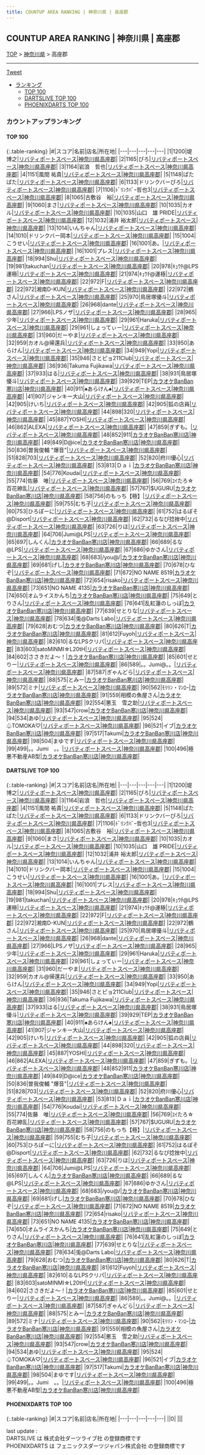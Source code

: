 ```yaml
---
title: COUNTUP AREA RANKING | 神奈川県 | 高座郡
---
```

## COUNTUP AREA RANKING | 神奈川県 | 高座郡

[TOP](/darts/rank/) > [神奈川県](/darts/rank/神奈川県/) > 高座郡

___

<a href="https://twitter.com/share?ref_src=twsrc%5Etfw" data-text="COUNTUP AREA RANKING | 神奈川県高座郡" class="twitter-share-button" data-hashtags="DARTSLIVE,PHOENIXDARTS,darts,ダーツ" data-show-count="false">Tweet</a>

* [ランキング](#カウントアップランキング)
    * [TOP 100](#top-100)
    * [DARTSLIVE TOP 100](#dartslive-top-100)
    * [PHOENIXDARTS TOP 100](#phoenixdarts-top-100)

### カウントアップランキング

#### TOP 100



{:.table-ranking}
|#|スコア|名前|店名|所在地|
|---|---|---|---|---|
|1|1200|<span class="rank-name-dl">堤　博之</span>|<a href="https://search.dartslive.com/jp/shop/e8af759f9744aa2a0d9b047a20a7ba1e">リバティポートスペース</a>|<a href="/darts/rank/神奈川県/高座郡">神奈川県高座郡</a>|
|2|1165|<span class="rank-name-dl">ぴろ</span>|<a href="https://search.dartslive.com/jp/shop/e8af759f9744aa2a0d9b047a20a7ba1e">リバティポートスペース</a>|<a href="/darts/rank/神奈川県/高座郡">神奈川県高座郡</a>|
|3|1164|<span class="rank-name-dl">岩浪　哲也</span>|<a href="https://search.dartslive.com/jp/shop/e8af759f9744aa2a0d9b047a20a7ba1e">リバティポートスペース</a>|<a href="/darts/rank/神奈川県/高座郡">神奈川県高座郡</a>|
|4|1151|<span class="rank-name-dl">風間 祐貴</span>|<a href="https://search.dartslive.com/jp/shop/e8af759f9744aa2a0d9b047a20a7ba1e">リバティポートスペース</a>|<a href="/darts/rank/神奈川県/高座郡">神奈川県高座郡</a>|
|5|1148|<span class="rank-name-dl">ぱたぱた</span>|<a href="https://search.dartslive.com/jp/shop/e8af759f9744aa2a0d9b047a20a7ba1e">リバティポートスペース</a>|<a href="/darts/rank/神奈川県/高座郡">神奈川県高座郡</a>|
|6|1133|<span class="rank-name-dl">ドリンクバーぴろ</span>|<a href="https://search.dartslive.com/jp/shop/e8af759f9744aa2a0d9b047a20a7ba1e">リバティポートスペース</a>|<a href="/darts/rank/神奈川県/高座郡">神奈川県高座郡</a>|
|7|1106|<span class="rank-name-dl">ﾄﾞﾘﾝｸﾊﾞｰ哲也3</span>|<a href="https://search.dartslive.com/jp/shop/e8af759f9744aa2a0d9b047a20a7ba1e">リバティポートスペース</a>|<a href="/darts/rank/神奈川県/高座郡">神奈川県高座郡</a>|
|8|1065|<span class="rank-name-dl">古敷谷　裕</span>|<a href="https://search.dartslive.com/jp/shop/e8af759f9744aa2a0d9b047a20a7ba1e">リバティポートスペース</a>|<a href="/darts/rank/神奈川県/高座郡">神奈川県高座郡</a>|
|9|1060|<span class="rank-name-dl">まさ</span>|<a href="https://search.dartslive.com/jp/shop/e8af759f9744aa2a0d9b047a20a7ba1e">リバティポートスペース</a>|<a href="/darts/rank/神奈川県/高座郡">神奈川県高座郡</a>|
|10|1035|<span class="rank-name-dl">カオル</span>|<a href="https://search.dartslive.com/jp/shop/e8af759f9744aa2a0d9b047a20a7ba1e">リバティポートスペース</a>|<a href="/darts/rank/神奈川県/高座郡">神奈川県高座郡</a>|
|10|1035|<span class="rank-name-dl">山口　雄 PRIDE</span>|<a href="https://search.dartslive.com/jp/shop/e8af759f9744aa2a0d9b047a20a7ba1e">リバティポートスペース</a>|<a href="/darts/rank/神奈川県/高座郡">神奈川県高座郡</a>|
|12|1032|<span class="rank-name-dl">浦井 裕太郎</span>|<a href="https://search.dartslive.com/jp/shop/e8af759f9744aa2a0d9b047a20a7ba1e">リバティポートスペース</a>|<a href="/darts/rank/神奈川県/高座郡">神奈川県高座郡</a>|
|13|1014|<span class="rank-name-dl">いんちゃん</span>|<a href="https://search.dartslive.com/jp/shop/e8af759f9744aa2a0d9b047a20a7ba1e">リバティポートスペース</a>|<a href="/darts/rank/神奈川県/高座郡">神奈川県高座郡</a>|
|14|1010|<span class="rank-name-dl">ドリンクバー岡本</span>|<a href="https://search.dartslive.com/jp/shop/e8af759f9744aa2a0d9b047a20a7ba1e">リバティポートスペース</a>|<a href="/darts/rank/神奈川県/高座郡">神奈川県高座郡</a>|
|15|1004|<span class="rank-name-dl">こうせい</span>|<a href="https://search.dartslive.com/jp/shop/e8af759f9744aa2a0d9b047a20a7ba1e">リバティポートスペース</a>|<a href="/darts/rank/神奈川県/高座郡">神奈川県高座郡</a>|
|16|1001|<span class="rank-name-dl">あ。</span>|<a href="https://search.dartslive.com/jp/shop/e8af759f9744aa2a0d9b047a20a7ba1e">リバティポートスペース</a>|<a href="/darts/rank/神奈川県/高座郡">神奈川県高座郡</a>|
|16|1001|<span class="rank-name-dl">プレス</span>|<a href="https://search.dartslive.com/jp/shop/e8af759f9744aa2a0d9b047a20a7ba1e">リバティポートスペース</a>|<a href="/darts/rank/神奈川県/高座郡">神奈川県高座郡</a>|
|18|994|<span class="rank-name-dl">Shu</span>|<a href="https://search.dartslive.com/jp/shop/e8af759f9744aa2a0d9b047a20a7ba1e">リバティポートスペース</a>|<a href="/darts/rank/神奈川県/高座郡">神奈川県高座郡</a>|
|19|981|<span class="rank-name-dl">takuchan</span>|<a href="https://search.dartslive.com/jp/shop/e8af759f9744aa2a0d9b047a20a7ba1e">リバティポートスペース</a>|<a href="/darts/rank/神奈川県/高座郡">神奈川県高座郡</a>|
|20|978|<span class="rank-name-dl">ｷｭｳﾁ@LPS運極</span>|<a href="https://search.dartslive.com/jp/shop/e8af759f9744aa2a0d9b047a20a7ba1e">リバティポートスペース</a>|<a href="/darts/rank/神奈川県/高座郡">神奈川県高座郡</a>|
|21|974|<span class="rank-name-dl">ｷｭｳﾁ@運極</span>|<a href="https://search.dartslive.com/jp/shop/e8af759f9744aa2a0d9b047a20a7ba1e">リバティポートスペース</a>|<a href="/darts/rank/神奈川県/高座郡">神奈川県高座郡</a>|
|22|972|<span class="rank-name-dl">F</span>|<a href="https://search.dartslive.com/jp/shop/e8af759f9744aa2a0d9b047a20a7ba1e">リバティポートスペース</a>|<a href="/darts/rank/神奈川県/高座郡">神奈川県高座郡</a>|
|22|972|<span class="rank-name-dl">湘南D-KUN</span>|<a href="https://search.dartslive.com/jp/shop/e8af759f9744aa2a0d9b047a20a7ba1e">リバティポートスペース</a>|<a href="/darts/rank/神奈川県/高座郡">神奈川県高座郡</a>|
|22|972|<span class="rank-name-dl">鶴さん</span>|<a href="https://search.dartslive.com/jp/shop/e8af759f9744aa2a0d9b047a20a7ba1e">リバティポートスペース</a>|<a href="/darts/rank/神奈川県/高座郡">神奈川県高座郡</a>|
|25|970|<span class="rank-name-dl">鳥居塚優斗</span>|<a href="https://search.dartslive.com/jp/shop/e8af759f9744aa2a0d9b047a20a7ba1e">リバティポートスペース</a>|<a href="/darts/rank/神奈川県/高座郡">神奈川県高座郡</a>|
|26|968|<span class="rank-name-dl">dante</span>|<a href="https://search.dartslive.com/jp/shop/e8af759f9744aa2a0d9b047a20a7ba1e">リバティポートスペース</a>|<a href="/darts/rank/神奈川県/高座郡">神奈川県高座郡</a>|
|27|966|<span class="rank-name-dl">LPSノザ</span>|<a href="https://search.dartslive.com/jp/shop/e8af759f9744aa2a0d9b047a20a7ba1e">リバティポートスペース</a>|<a href="/darts/rank/神奈川県/高座郡">神奈川県高座郡</a>|
|28|965|<span class="rank-name-dl">少年</span>|<a href="https://search.dartslive.com/jp/shop/e8af759f9744aa2a0d9b047a20a7ba1e">リバティポートスペース</a>|<a href="/darts/rank/神奈川県/高座郡">神奈川県高座郡</a>|
|29|961|<span class="rank-name-dl">Haruka</span>|<a href="https://search.dartslive.com/jp/shop/e8af759f9744aa2a0d9b047a20a7ba1e">リバティポートスペース</a>|<a href="/darts/rank/神奈川県/高座郡">神奈川県高座郡</a>|
|29|961|<span class="rank-name-dl">しょってぃー</span>|<a href="https://search.dartslive.com/jp/shop/e8af759f9744aa2a0d9b047a20a7ba1e">リバティポートスペース</a>|<a href="/darts/rank/神奈川県/高座郡">神奈川県高座郡</a>|
|31|960|<span class="rank-name-dl">だーやま</span>|<a href="https://search.dartslive.com/jp/shop/e8af759f9744aa2a0d9b047a20a7ba1e">リバティポートスペース</a>|<a href="/darts/rank/神奈川県/高座郡">神奈川県高座郡</a>|
|32|959|<span class="rank-name-dl">カオル@帰還兵</span>|<a href="https://search.dartslive.com/jp/shop/e8af759f9744aa2a0d9b047a20a7ba1e">リバティポートスペース</a>|<a href="/darts/rank/神奈川県/高座郡">神奈川県高座郡</a>|
|33|950|<span class="rank-name-dl">あらけん</span>|<a href="https://search.dartslive.com/jp/shop/e8af759f9744aa2a0d9b047a20a7ba1e">リバティポートスペース</a>|<a href="/darts/rank/神奈川県/高座郡">神奈川県高座郡</a>|
|34|949|<span class="rank-name-dl">Yopi</span>|<a href="https://search.dartslive.com/jp/shop/e8af759f9744aa2a0d9b047a20a7ba1e">リバティポートスペース</a>|<a href="/darts/rank/神奈川県/高座郡">神奈川県高座郡</a>|
|35|946|<span class="rank-name-dl">さとピョ211Club</span>|<a href="https://search.dartslive.com/jp/shop/e8af759f9744aa2a0d9b047a20a7ba1e">リバティポートスペース</a>|<a href="/darts/rank/神奈川県/高座郡">神奈川県高座郡</a>|
|36|936|<span class="rank-name-dl">Takuma Fujikawa</span>|<a href="https://search.dartslive.com/jp/shop/e8af759f9744aa2a0d9b047a20a7ba1e">リバティポートスペース</a>|<a href="/darts/rank/神奈川県/高座郡">神奈川県高座郡</a>|
|37|933|<span class="rank-name-dl">はる</span>|<a href="https://search.dartslive.com/jp/shop/e8af759f9744aa2a0d9b047a20a7ba1e">リバティポートスペース</a>|<a href="/darts/rank/神奈川県/高座郡">神奈川県高座郡</a>|
|38|931|<span class="rank-name-dl">鳥居塚 優斗</span>|<a href="https://search.dartslive.com/jp/shop/e8af759f9744aa2a0d9b047a20a7ba1e">リバティポートスペース</a>|<a href="/darts/rank/神奈川県/高座郡">神奈川県高座郡</a>|
|39|929|<span class="rank-name-dl">TEP</span>|<a href="https://search.dartslive.com/jp/shop/a993bd0d35ddeeb50d9b047a20a7ba1e">カラオケBanBan寒川店</a>|<a href="/darts/rank/神奈川県/高座郡">神奈川県高座郡</a>|
|40|911|<span class="rank-name-dl">♠️あらけん♠️</span>|<a href="https://search.dartslive.com/jp/shop/e8af759f9744aa2a0d9b047a20a7ba1e">リバティポートスペース</a>|<a href="/darts/rank/神奈川県/高座郡">神奈川県高座郡</a>|
|41|907|<span class="rank-name-dl">ジャンキー大山</span>|<a href="https://search.dartslive.com/jp/shop/e8af759f9744aa2a0d9b047a20a7ba1e">リバティポートスペース</a>|<a href="/darts/rank/神奈川県/高座郡">神奈川県高座郡</a>|
|42|905|<span class="rank-name-dl">けいち</span>|<a href="https://search.dartslive.com/jp/shop/e8af759f9744aa2a0d9b047a20a7ba1e">リバティポートスペース</a>|<a href="/darts/rank/神奈川県/高座郡">神奈川県高座郡</a>|
|42|905|<span class="rank-name-dl">狐の店員</span>|<a href="https://search.dartslive.com/jp/shop/e8af759f9744aa2a0d9b047a20a7ba1e">リバティポートスペース</a>|<a href="/darts/rank/神奈川県/高座郡">神奈川県高座郡</a>|
|44|898|<span class="rank-name-dl">320</span>|<a href="https://search.dartslive.com/jp/shop/e8af759f9744aa2a0d9b047a20a7ba1e">リバティポートスペース</a>|<a href="/darts/rank/神奈川県/高座郡">神奈川県高座郡</a>|
|45|887|<span class="rank-name-dl">YOSHI</span>|<a href="https://search.dartslive.com/jp/shop/e8af759f9744aa2a0d9b047a20a7ba1e">リバティポートスペース</a>|<a href="/darts/rank/神奈川県/高座郡">神奈川県高座郡</a>|
|46|862|<span class="rank-name-dl">ALEXA</span>|<a href="https://search.dartslive.com/jp/shop/e8af759f9744aa2a0d9b047a20a7ba1e">リバティポートスペース</a>|<a href="/darts/rank/神奈川県/高座郡">神奈川県高座郡</a>|
|47|859|<span class="rank-name-dl">ぎずも。</span>|<a href="https://search.dartslive.com/jp/shop/e8af759f9744aa2a0d9b047a20a7ba1e">リバティポートスペース</a>|<a href="/darts/rank/神奈川県/高座郡">神奈川県高座郡</a>|
|48|852|<span class="rank-name-dl">911</span>|<a href="https://search.dartslive.com/jp/shop/a993bd0d35ddeeb50d9b047a20a7ba1e">カラオケBanBan寒川店</a>|<a href="/darts/rank/神奈川県/高座郡">神奈川県高座郡</a>|
|49|849|<span class="rank-name-dl">D@ice</span>|<a href="https://search.dartslive.com/jp/shop/a993bd0d35ddeeb50d9b047a20a7ba1e">カラオケBanBan寒川店</a>|<a href="/darts/rank/神奈川県/高座郡">神奈川県高座郡</a>|
|50|836|<span class="rank-name-dl">曽我俊輔 &quot;爆音&quot;</span>|<a href="https://search.dartslive.com/jp/shop/e8af759f9744aa2a0d9b047a20a7ba1e">リバティポートスペース</a>|<a href="/darts/rank/神奈川県/高座郡">神奈川県高座郡</a>|
|51|828|<span class="rank-name-dl">703</span>|<a href="https://search.dartslive.com/jp/shop/e8af759f9744aa2a0d9b047a20a7ba1e">リバティポートスペース</a>|<a href="/darts/rank/神奈川県/高座郡">神奈川県高座郡</a>|
|52|820|<span class="rank-name-dl">府川優心</span>|<a href="https://search.dartslive.com/jp/shop/e8af759f9744aa2a0d9b047a20a7ba1e">リバティポートスペース</a>|<a href="/darts/rank/神奈川県/高座郡">神奈川県高座郡</a>|
|53|813|<span class="rank-name-dl">Ｄａｉ</span>|<a href="https://search.dartslive.com/jp/shop/a993bd0d35ddeeb50d9b047a20a7ba1e">カラオケBanBan寒川店</a>|<a href="/darts/rank/神奈川県/高座郡">神奈川県高座郡</a>|
|54|776|<span class="rank-name-dl">Koudai</span>|<a href="https://search.dartslive.com/jp/shop/e8af759f9744aa2a0d9b047a20a7ba1e">リバティポートスペース</a>|<a href="/darts/rank/神奈川県/高座郡">神奈川県高座郡</a>|
|55|774|<span class="rank-name-dl">佐藤　唯</span>|<a href="https://search.dartslive.com/jp/shop/e8af759f9744aa2a0d9b047a20a7ba1e">リバティポートスペース</a>|<a href="/darts/rank/神奈川県/高座郡">神奈川県高座郡</a>|
|56|769|<span class="rank-name-dl">ﾕｲたろ☆百花繚乱</span>|<a href="https://search.dartslive.com/jp/shop/e8af759f9744aa2a0d9b047a20a7ba1e">リバティポートスペース</a>|<a href="/darts/rank/神奈川県/高座郡">神奈川県高座郡</a>|
|57|767|<span class="rank-name-dl">$UGUЯU</span>|<a href="https://search.dartslive.com/jp/shop/a993bd0d35ddeeb50d9b047a20a7ba1e">カラオケBanBan寒川店</a>|<a href="/darts/rank/神奈川県/高座郡">神奈川県高座郡</a>|
|58|756|<span class="rank-name-dl">のもっち【極】</span>|<a href="https://search.dartslive.com/jp/shop/e8af759f9744aa2a0d9b047a20a7ba1e">リバティポートスペース</a>|<a href="/darts/rank/神奈川県/高座郡">神奈川県高座郡</a>|
|59|755|<span class="rank-name-dl">むち子</span>|<a href="https://search.dartslive.com/jp/shop/e8af759f9744aa2a0d9b047a20a7ba1e">リバティポートスペース</a>|<a href="/darts/rank/神奈川県/高座郡">神奈川県高座郡</a>|
|60|753|<span class="rank-name-dl">ひろぽーに</span>|<a href="https://search.dartslive.com/jp/shop/e8af759f9744aa2a0d9b047a20a7ba1e">リバティポートスペース</a>|<a href="/darts/rank/神奈川県/高座郡">神奈川県高座郡</a>|
|61|752|<span class="rank-name-dl">はるぽそ@Disport</span>|<a href="https://search.dartslive.com/jp/shop/e8af759f9744aa2a0d9b047a20a7ba1e">リバティポートスペース</a>|<a href="/darts/rank/神奈川県/高座郡">神奈川県高座郡</a>|
|62|732|<span class="rank-name-dl">るなぴ捻挫中</span>|<a href="https://search.dartslive.com/jp/shop/e8af759f9744aa2a0d9b047a20a7ba1e">リバティポートスペース</a>|<a href="/darts/rank/神奈川県/高座郡">神奈川県高座郡</a>|
|63|726|<span class="rank-name-dl">りほ</span>|<a href="https://search.dartslive.com/jp/shop/e8af759f9744aa2a0d9b047a20a7ba1e">リバティポートスペース</a>|<a href="/darts/rank/神奈川県/高座郡">神奈川県高座郡</a>|
|64|706|<span class="rank-name-dl">Jumi@LPS</span>|<a href="https://search.dartslive.com/jp/shop/e8af759f9744aa2a0d9b047a20a7ba1e">リバティポートスペース</a>|<a href="/darts/rank/神奈川県/高座郡">神奈川県高座郡</a>|
|65|697|<span class="rank-name-dl">しんくん</span>|<a href="https://search.dartslive.com/jp/shop/a993bd0d35ddeeb50d9b047a20a7ba1e">カラオケBanBan寒川店</a>|<a href="/darts/rank/神奈川県/高座郡">神奈川県高座郡</a>|
|66|689|<span class="rank-name-dl">るな@LPS</span>|<a href="https://search.dartslive.com/jp/shop/e8af759f9744aa2a0d9b047a20a7ba1e">リバティポートスペース</a>|<a href="/darts/rank/神奈川県/高座郡">神奈川県高座郡</a>|
|67|686|<span class="rank-name-dl">ゆかさん</span>|<a href="https://search.dartslive.com/jp/shop/e8af759f9744aa2a0d9b047a20a7ba1e">リバティポートスペース</a>|<a href="/darts/rank/神奈川県/高座郡">神奈川県高座郡</a>|
|68|683|<span class="rank-name-dl">/you@/</span>|<a href="https://search.dartslive.com/jp/shop/a993bd0d35ddeeb50d9b047a20a7ba1e">カラオケBanBan寒川店</a>|<a href="/darts/rank/神奈川県/高座郡">神奈川県高座郡</a>|
|69|681|<span class="rank-name-dl">げし</span>|<a href="https://search.dartslive.com/jp/shop/a993bd0d35ddeeb50d9b047a20a7ba1e">カラオケBanBan寒川店</a>|<a href="/darts/rank/神奈川県/高座郡">神奈川県高座郡</a>|
|70|678|<span class="rank-name-dl">ひなぞ</span>|<a href="https://search.dartslive.com/jp/shop/e8af759f9744aa2a0d9b047a20a7ba1e">リバティポートスペース</a>|<a href="/darts/rank/神奈川県/高座郡">神奈川県高座郡</a>|
|71|672|<span class="rank-name-dl">NO NAME 8519</span>|<a href="https://search.dartslive.com/jp/shop/a993bd0d35ddeeb50d9b047a20a7ba1e">カラオケBanBan寒川店</a>|<a href="/darts/rank/神奈川県/高座郡">神奈川県高座郡</a>|
|72|654|<span class="rank-name-dl">risako</span>|<a href="https://search.dartslive.com/jp/shop/e8af759f9744aa2a0d9b047a20a7ba1e">リバティポートスペース</a>|<a href="/darts/rank/神奈川県/高座郡">神奈川県高座郡</a>|
|73|651|<span class="rank-name-dl">NO NAME 4135</span>|<a href="https://search.dartslive.com/jp/shop/a993bd0d35ddeeb50d9b047a20a7ba1e">カラオケBanBan寒川店</a>|<a href="/darts/rank/神奈川県/高座郡">神奈川県高座郡</a>|
|74|650|<span class="rank-name-dl">オムライスかんち</span>|<a href="https://search.dartslive.com/jp/shop/a993bd0d35ddeeb50d9b047a20a7ba1e">カラオケBanBan寒川店</a>|<a href="/darts/rank/神奈川県/高座郡">神奈川県高座郡</a>|
|75|649|<span class="rank-name-dl">とりさん</span>|<a href="https://search.dartslive.com/jp/shop/e8af759f9744aa2a0d9b047a20a7ba1e">リバティポートスペース</a>|<a href="/darts/rank/神奈川県/高座郡">神奈川県高座郡</a>|
|76|641|<span class="rank-name-dl">乱紅蓮のしっぽ</span>|<a href="https://search.dartslive.com/jp/shop/a993bd0d35ddeeb50d9b047a20a7ba1e">カラオケBanBan寒川店</a>|<a href="/darts/rank/神奈川県/高座郡">神奈川県高座郡</a>|
|77|639|<span class="rank-name-dl">せとりな</span>|<a href="https://search.dartslive.com/jp/shop/e8af759f9744aa2a0d9b047a20a7ba1e">リバティポートスペース</a>|<a href="/darts/rank/神奈川県/高座郡">神奈川県高座郡</a>|
|78|634|<span class="rank-name-dl">兎@Darts Labo</span>|<a href="https://search.dartslive.com/jp/shop/e8af759f9744aa2a0d9b047a20a7ba1e">リバティポートスペース</a>|<a href="/darts/rank/神奈川県/高座郡">神奈川県高座郡</a>|
|79|628|<span class="rank-name-dl">おむつ</span>|<a href="https://search.dartslive.com/jp/shop/a993bd0d35ddeeb50d9b047a20a7ba1e">カラオケBanBan寒川店</a>|<a href="/darts/rank/神奈川県/高座郡">神奈川県高座郡</a>|
|80|626|<span class="rank-name-dl">T</span>|<a href="https://search.dartslive.com/jp/shop/a993bd0d35ddeeb50d9b047a20a7ba1e">カラオケBanBan寒川店</a>|<a href="/darts/rank/神奈川県/高座郡">神奈川県高座郡</a>|
|81|612|<span class="rank-name-dl">Fuyoh</span>|<a href="https://search.dartslive.com/jp/shop/e8af759f9744aa2a0d9b047a20a7ba1e">リバティポートスペース</a>|<a href="/darts/rank/神奈川県/高座郡">神奈川県高座郡</a>|
|82|610|<span class="rank-name-dl">るなLPSクリパ</span>|<a href="https://search.dartslive.com/jp/shop/e8af759f9744aa2a0d9b047a20a7ba1e">リバティポートスペース</a>|<a href="/darts/rank/神奈川県/高座郡">神奈川県高座郡</a>|
|83|603|<span class="rank-name-dl">satoMINMI☆L20tH</span>|<a href="https://search.dartslive.com/jp/shop/e8af759f9744aa2a0d9b047a20a7ba1e">リバティポートスペース</a>|<a href="/darts/rank/神奈川県/高座郡">神奈川県高座郡</a>|
|84|602|<span class="rank-name-dl">ささきだよ～！</span>|<a href="https://search.dartslive.com/jp/shop/a993bd0d35ddeeb50d9b047a20a7ba1e">カラオケBanBan寒川店</a>|<a href="/darts/rank/神奈川県/高座郡">神奈川県高座郡</a>|
|85|601|<span class="rank-name-dl">せとりー</span>|<a href="https://search.dartslive.com/jp/shop/e8af759f9744aa2a0d9b047a20a7ba1e">リバティポートスペース</a>|<a href="/darts/rank/神奈川県/高座郡">神奈川県高座郡</a>|
|86|589|<span class="rank-name-dl">。。Jumi@。。</span>|<a href="https://search.dartslive.com/jp/shop/e8af759f9744aa2a0d9b047a20a7ba1e">リバティポートスペース</a>|<a href="/darts/rank/神奈川県/高座郡">神奈川県高座郡</a>|
|87|587|<span class="rank-name-dl">ぎゃんどら</span>|<a href="https://search.dartslive.com/jp/shop/e8af759f9744aa2a0d9b047a20a7ba1e">リバティポートスペース</a>|<a href="/darts/rank/神奈川県/高座郡">神奈川県高座郡</a>|
|88|575|<span class="rank-name-dl">とみー</span>|<a href="https://search.dartslive.com/jp/shop/a993bd0d35ddeeb50d9b047a20a7ba1e">カラオケBanBan寒川店</a>|<a href="/darts/rank/神奈川県/高座郡">神奈川県高座郡</a>|
|89|572|<span class="rank-name-dl">ミナ</span>|<a href="https://search.dartslive.com/jp/shop/e8af759f9744aa2a0d9b047a20a7ba1e">リバティポートスペース</a>|<a href="/darts/rank/神奈川県/高座郡">神奈川県高座郡</a>|
|90|562|<span class="rank-name-dl">ﾓﾘﾘﾝ・ﾏﾝﾛｰ</span>|<a href="https://search.dartslive.com/jp/shop/a993bd0d35ddeeb50d9b047a20a7ba1e">カラオケBanBan寒川店</a>|<a href="/darts/rank/神奈川県/高座郡">神奈川県高座郡</a>|
|91|559|<span class="rank-name-dl">相模の魚屋さん</span>|<a href="https://search.dartslive.com/jp/shop/a993bd0d35ddeeb50d9b047a20a7ba1e">カラオケBanBan寒川店</a>|<a href="/darts/rank/神奈川県/高座郡">神奈川県高座郡</a>|
|92|554|<span class="rank-name-dl">悪玉　雪之助</span>|<a href="https://search.dartslive.com/jp/shop/e8af759f9744aa2a0d9b047a20a7ba1e">リバティポートスペース</a>|<a href="/darts/rank/神奈川県/高座郡">神奈川県高座郡</a>|
|93|547|<span class="rank-name-dl">crow</span>|<a href="https://search.dartslive.com/jp/shop/a993bd0d35ddeeb50d9b047a20a7ba1e">カラオケBanBan寒川店</a>|<a href="/darts/rank/神奈川県/高座郡">神奈川県高座郡</a>|
|94|534|<span class="rank-name-dl">あゆ</span>|<a href="https://search.dartslive.com/jp/shop/e8af759f9744aa2a0d9b047a20a7ba1e">リバティポートスペース</a>|<a href="/darts/rank/神奈川県/高座郡">神奈川県高座郡</a>|
|95|524|<span class="rank-name-dl">♧TOMOKA♡</span>|<a href="https://search.dartslive.com/jp/shop/e8af759f9744aa2a0d9b047a20a7ba1e">リバティポートスペース</a>|<a href="/darts/rank/神奈川県/高座郡">神奈川県高座郡</a>|
|96|521|<span class="rank-name-dl">イブ</span>|<a href="https://search.dartslive.com/jp/shop/a993bd0d35ddeeb50d9b047a20a7ba1e">カラオケBanBan寒川店</a>|<a href="/darts/rank/神奈川県/高座郡">神奈川県高座郡</a>|
|97|517|<span class="rank-name-dl">Takumi</span>|<a href="https://search.dartslive.com/jp/shop/a993bd0d35ddeeb50d9b047a20a7ba1e">カラオケBanBan寒川店</a>|<a href="/darts/rank/神奈川県/高座郡">神奈川県高座郡</a>|
|98|504|<span class="rank-name-dl">まゆです</span>|<a href="https://search.dartslive.com/jp/shop/e8af759f9744aa2a0d9b047a20a7ba1e">リバティポートスペース</a>|<a href="/darts/rank/神奈川県/高座郡">神奈川県高座郡</a>|
|99|499|<span class="rank-name-dl">。。Jumi　。。</span>|<a href="https://search.dartslive.com/jp/shop/e8af759f9744aa2a0d9b047a20a7ba1e">リバティポートスペース</a>|<a href="/darts/rank/神奈川県/高座郡">神奈川県高座郡</a>|
|100|496|<span class="rank-name-dl">極悪不動産AB型</span>|<a href="https://search.dartslive.com/jp/shop/a993bd0d35ddeeb50d9b047a20a7ba1e">カラオケBanBan寒川店</a>|<a href="/darts/rank/神奈川県/高座郡">神奈川県高座郡</a>|


#### DARTSLIVE TOP 100



{:.table-ranking}
|#|スコア|名前|店名|所在地|
|---|---|---|---|---|
|1|1200|<span class="rank-name-dl">堤　博之</span>|<a href="https://search.dartslive.com/jp/shop/e8af759f9744aa2a0d9b047a20a7ba1e">リバティポートスペース</a>|<a href="/darts/rank/神奈川県/高座郡">神奈川県高座郡</a>|
|2|1165|<span class="rank-name-dl">ぴろ</span>|<a href="https://search.dartslive.com/jp/shop/e8af759f9744aa2a0d9b047a20a7ba1e">リバティポートスペース</a>|<a href="/darts/rank/神奈川県/高座郡">神奈川県高座郡</a>|
|3|1164|<span class="rank-name-dl">岩浪　哲也</span>|<a href="https://search.dartslive.com/jp/shop/e8af759f9744aa2a0d9b047a20a7ba1e">リバティポートスペース</a>|<a href="/darts/rank/神奈川県/高座郡">神奈川県高座郡</a>|
|4|1151|<span class="rank-name-dl">風間 祐貴</span>|<a href="https://search.dartslive.com/jp/shop/e8af759f9744aa2a0d9b047a20a7ba1e">リバティポートスペース</a>|<a href="/darts/rank/神奈川県/高座郡">神奈川県高座郡</a>|
|5|1148|<span class="rank-name-dl">ぱたぱた</span>|<a href="https://search.dartslive.com/jp/shop/e8af759f9744aa2a0d9b047a20a7ba1e">リバティポートスペース</a>|<a href="/darts/rank/神奈川県/高座郡">神奈川県高座郡</a>|
|6|1133|<span class="rank-name-dl">ドリンクバーぴろ</span>|<a href="https://search.dartslive.com/jp/shop/e8af759f9744aa2a0d9b047a20a7ba1e">リバティポートスペース</a>|<a href="/darts/rank/神奈川県/高座郡">神奈川県高座郡</a>|
|7|1106|<span class="rank-name-dl">ﾄﾞﾘﾝｸﾊﾞｰ哲也3</span>|<a href="https://search.dartslive.com/jp/shop/e8af759f9744aa2a0d9b047a20a7ba1e">リバティポートスペース</a>|<a href="/darts/rank/神奈川県/高座郡">神奈川県高座郡</a>|
|8|1065|<span class="rank-name-dl">古敷谷　裕</span>|<a href="https://search.dartslive.com/jp/shop/e8af759f9744aa2a0d9b047a20a7ba1e">リバティポートスペース</a>|<a href="/darts/rank/神奈川県/高座郡">神奈川県高座郡</a>|
|9|1060|<span class="rank-name-dl">まさ</span>|<a href="https://search.dartslive.com/jp/shop/e8af759f9744aa2a0d9b047a20a7ba1e">リバティポートスペース</a>|<a href="/darts/rank/神奈川県/高座郡">神奈川県高座郡</a>|
|10|1035|<span class="rank-name-dl">カオル</span>|<a href="https://search.dartslive.com/jp/shop/e8af759f9744aa2a0d9b047a20a7ba1e">リバティポートスペース</a>|<a href="/darts/rank/神奈川県/高座郡">神奈川県高座郡</a>|
|10|1035|<span class="rank-name-dl">山口　雄 PRIDE</span>|<a href="https://search.dartslive.com/jp/shop/e8af759f9744aa2a0d9b047a20a7ba1e">リバティポートスペース</a>|<a href="/darts/rank/神奈川県/高座郡">神奈川県高座郡</a>|
|12|1032|<span class="rank-name-dl">浦井 裕太郎</span>|<a href="https://search.dartslive.com/jp/shop/e8af759f9744aa2a0d9b047a20a7ba1e">リバティポートスペース</a>|<a href="/darts/rank/神奈川県/高座郡">神奈川県高座郡</a>|
|13|1014|<span class="rank-name-dl">いんちゃん</span>|<a href="https://search.dartslive.com/jp/shop/e8af759f9744aa2a0d9b047a20a7ba1e">リバティポートスペース</a>|<a href="/darts/rank/神奈川県/高座郡">神奈川県高座郡</a>|
|14|1010|<span class="rank-name-dl">ドリンクバー岡本</span>|<a href="https://search.dartslive.com/jp/shop/e8af759f9744aa2a0d9b047a20a7ba1e">リバティポートスペース</a>|<a href="/darts/rank/神奈川県/高座郡">神奈川県高座郡</a>|
|15|1004|<span class="rank-name-dl">こうせい</span>|<a href="https://search.dartslive.com/jp/shop/e8af759f9744aa2a0d9b047a20a7ba1e">リバティポートスペース</a>|<a href="/darts/rank/神奈川県/高座郡">神奈川県高座郡</a>|
|16|1001|<span class="rank-name-dl">あ。</span>|<a href="https://search.dartslive.com/jp/shop/e8af759f9744aa2a0d9b047a20a7ba1e">リバティポートスペース</a>|<a href="/darts/rank/神奈川県/高座郡">神奈川県高座郡</a>|
|16|1001|<span class="rank-name-dl">プレス</span>|<a href="https://search.dartslive.com/jp/shop/e8af759f9744aa2a0d9b047a20a7ba1e">リバティポートスペース</a>|<a href="/darts/rank/神奈川県/高座郡">神奈川県高座郡</a>|
|18|994|<span class="rank-name-dl">Shu</span>|<a href="https://search.dartslive.com/jp/shop/e8af759f9744aa2a0d9b047a20a7ba1e">リバティポートスペース</a>|<a href="/darts/rank/神奈川県/高座郡">神奈川県高座郡</a>|
|19|981|<span class="rank-name-dl">takuchan</span>|<a href="https://search.dartslive.com/jp/shop/e8af759f9744aa2a0d9b047a20a7ba1e">リバティポートスペース</a>|<a href="/darts/rank/神奈川県/高座郡">神奈川県高座郡</a>|
|20|978|<span class="rank-name-dl">ｷｭｳﾁ@LPS運極</span>|<a href="https://search.dartslive.com/jp/shop/e8af759f9744aa2a0d9b047a20a7ba1e">リバティポートスペース</a>|<a href="/darts/rank/神奈川県/高座郡">神奈川県高座郡</a>|
|21|974|<span class="rank-name-dl">ｷｭｳﾁ@運極</span>|<a href="https://search.dartslive.com/jp/shop/e8af759f9744aa2a0d9b047a20a7ba1e">リバティポートスペース</a>|<a href="/darts/rank/神奈川県/高座郡">神奈川県高座郡</a>|
|22|972|<span class="rank-name-dl">F</span>|<a href="https://search.dartslive.com/jp/shop/e8af759f9744aa2a0d9b047a20a7ba1e">リバティポートスペース</a>|<a href="/darts/rank/神奈川県/高座郡">神奈川県高座郡</a>|
|22|972|<span class="rank-name-dl">湘南D-KUN</span>|<a href="https://search.dartslive.com/jp/shop/e8af759f9744aa2a0d9b047a20a7ba1e">リバティポートスペース</a>|<a href="/darts/rank/神奈川県/高座郡">神奈川県高座郡</a>|
|22|972|<span class="rank-name-dl">鶴さん</span>|<a href="https://search.dartslive.com/jp/shop/e8af759f9744aa2a0d9b047a20a7ba1e">リバティポートスペース</a>|<a href="/darts/rank/神奈川県/高座郡">神奈川県高座郡</a>|
|25|970|<span class="rank-name-dl">鳥居塚優斗</span>|<a href="https://search.dartslive.com/jp/shop/e8af759f9744aa2a0d9b047a20a7ba1e">リバティポートスペース</a>|<a href="/darts/rank/神奈川県/高座郡">神奈川県高座郡</a>|
|26|968|<span class="rank-name-dl">dante</span>|<a href="https://search.dartslive.com/jp/shop/e8af759f9744aa2a0d9b047a20a7ba1e">リバティポートスペース</a>|<a href="/darts/rank/神奈川県/高座郡">神奈川県高座郡</a>|
|27|966|<span class="rank-name-dl">LPSノザ</span>|<a href="https://search.dartslive.com/jp/shop/e8af759f9744aa2a0d9b047a20a7ba1e">リバティポートスペース</a>|<a href="/darts/rank/神奈川県/高座郡">神奈川県高座郡</a>|
|28|965|<span class="rank-name-dl">少年</span>|<a href="https://search.dartslive.com/jp/shop/e8af759f9744aa2a0d9b047a20a7ba1e">リバティポートスペース</a>|<a href="/darts/rank/神奈川県/高座郡">神奈川県高座郡</a>|
|29|961|<span class="rank-name-dl">Haruka</span>|<a href="https://search.dartslive.com/jp/shop/e8af759f9744aa2a0d9b047a20a7ba1e">リバティポートスペース</a>|<a href="/darts/rank/神奈川県/高座郡">神奈川県高座郡</a>|
|29|961|<span class="rank-name-dl">しょってぃー</span>|<a href="https://search.dartslive.com/jp/shop/e8af759f9744aa2a0d9b047a20a7ba1e">リバティポートスペース</a>|<a href="/darts/rank/神奈川県/高座郡">神奈川県高座郡</a>|
|31|960|<span class="rank-name-dl">だーやま</span>|<a href="https://search.dartslive.com/jp/shop/e8af759f9744aa2a0d9b047a20a7ba1e">リバティポートスペース</a>|<a href="/darts/rank/神奈川県/高座郡">神奈川県高座郡</a>|
|32|959|<span class="rank-name-dl">カオル@帰還兵</span>|<a href="https://search.dartslive.com/jp/shop/e8af759f9744aa2a0d9b047a20a7ba1e">リバティポートスペース</a>|<a href="/darts/rank/神奈川県/高座郡">神奈川県高座郡</a>|
|33|950|<span class="rank-name-dl">あらけん</span>|<a href="https://search.dartslive.com/jp/shop/e8af759f9744aa2a0d9b047a20a7ba1e">リバティポートスペース</a>|<a href="/darts/rank/神奈川県/高座郡">神奈川県高座郡</a>|
|34|949|<span class="rank-name-dl">Yopi</span>|<a href="https://search.dartslive.com/jp/shop/e8af759f9744aa2a0d9b047a20a7ba1e">リバティポートスペース</a>|<a href="/darts/rank/神奈川県/高座郡">神奈川県高座郡</a>|
|35|946|<span class="rank-name-dl">さとピョ211Club</span>|<a href="https://search.dartslive.com/jp/shop/e8af759f9744aa2a0d9b047a20a7ba1e">リバティポートスペース</a>|<a href="/darts/rank/神奈川県/高座郡">神奈川県高座郡</a>|
|36|936|<span class="rank-name-dl">Takuma Fujikawa</span>|<a href="https://search.dartslive.com/jp/shop/e8af759f9744aa2a0d9b047a20a7ba1e">リバティポートスペース</a>|<a href="/darts/rank/神奈川県/高座郡">神奈川県高座郡</a>|
|37|933|<span class="rank-name-dl">はる</span>|<a href="https://search.dartslive.com/jp/shop/e8af759f9744aa2a0d9b047a20a7ba1e">リバティポートスペース</a>|<a href="/darts/rank/神奈川県/高座郡">神奈川県高座郡</a>|
|38|931|<span class="rank-name-dl">鳥居塚 優斗</span>|<a href="https://search.dartslive.com/jp/shop/e8af759f9744aa2a0d9b047a20a7ba1e">リバティポートスペース</a>|<a href="/darts/rank/神奈川県/高座郡">神奈川県高座郡</a>|
|39|929|<span class="rank-name-dl">TEP</span>|<a href="https://search.dartslive.com/jp/shop/a993bd0d35ddeeb50d9b047a20a7ba1e">カラオケBanBan寒川店</a>|<a href="/darts/rank/神奈川県/高座郡">神奈川県高座郡</a>|
|40|911|<span class="rank-name-dl">♠️あらけん♠️</span>|<a href="https://search.dartslive.com/jp/shop/e8af759f9744aa2a0d9b047a20a7ba1e">リバティポートスペース</a>|<a href="/darts/rank/神奈川県/高座郡">神奈川県高座郡</a>|
|41|907|<span class="rank-name-dl">ジャンキー大山</span>|<a href="https://search.dartslive.com/jp/shop/e8af759f9744aa2a0d9b047a20a7ba1e">リバティポートスペース</a>|<a href="/darts/rank/神奈川県/高座郡">神奈川県高座郡</a>|
|42|905|<span class="rank-name-dl">けいち</span>|<a href="https://search.dartslive.com/jp/shop/e8af759f9744aa2a0d9b047a20a7ba1e">リバティポートスペース</a>|<a href="/darts/rank/神奈川県/高座郡">神奈川県高座郡</a>|
|42|905|<span class="rank-name-dl">狐の店員</span>|<a href="https://search.dartslive.com/jp/shop/e8af759f9744aa2a0d9b047a20a7ba1e">リバティポートスペース</a>|<a href="/darts/rank/神奈川県/高座郡">神奈川県高座郡</a>|
|44|898|<span class="rank-name-dl">320</span>|<a href="https://search.dartslive.com/jp/shop/e8af759f9744aa2a0d9b047a20a7ba1e">リバティポートスペース</a>|<a href="/darts/rank/神奈川県/高座郡">神奈川県高座郡</a>|
|45|887|<span class="rank-name-dl">YOSHI</span>|<a href="https://search.dartslive.com/jp/shop/e8af759f9744aa2a0d9b047a20a7ba1e">リバティポートスペース</a>|<a href="/darts/rank/神奈川県/高座郡">神奈川県高座郡</a>|
|46|862|<span class="rank-name-dl">ALEXA</span>|<a href="https://search.dartslive.com/jp/shop/e8af759f9744aa2a0d9b047a20a7ba1e">リバティポートスペース</a>|<a href="/darts/rank/神奈川県/高座郡">神奈川県高座郡</a>|
|47|859|<span class="rank-name-dl">ぎずも。</span>|<a href="https://search.dartslive.com/jp/shop/e8af759f9744aa2a0d9b047a20a7ba1e">リバティポートスペース</a>|<a href="/darts/rank/神奈川県/高座郡">神奈川県高座郡</a>|
|48|852|<span class="rank-name-dl">911</span>|<a href="https://search.dartslive.com/jp/shop/a993bd0d35ddeeb50d9b047a20a7ba1e">カラオケBanBan寒川店</a>|<a href="/darts/rank/神奈川県/高座郡">神奈川県高座郡</a>|
|49|849|<span class="rank-name-dl">D@ice</span>|<a href="https://search.dartslive.com/jp/shop/a993bd0d35ddeeb50d9b047a20a7ba1e">カラオケBanBan寒川店</a>|<a href="/darts/rank/神奈川県/高座郡">神奈川県高座郡</a>|
|50|836|<span class="rank-name-dl">曽我俊輔 &quot;爆音&quot;</span>|<a href="https://search.dartslive.com/jp/shop/e8af759f9744aa2a0d9b047a20a7ba1e">リバティポートスペース</a>|<a href="/darts/rank/神奈川県/高座郡">神奈川県高座郡</a>|
|51|828|<span class="rank-name-dl">703</span>|<a href="https://search.dartslive.com/jp/shop/e8af759f9744aa2a0d9b047a20a7ba1e">リバティポートスペース</a>|<a href="/darts/rank/神奈川県/高座郡">神奈川県高座郡</a>|
|52|820|<span class="rank-name-dl">府川優心</span>|<a href="https://search.dartslive.com/jp/shop/e8af759f9744aa2a0d9b047a20a7ba1e">リバティポートスペース</a>|<a href="/darts/rank/神奈川県/高座郡">神奈川県高座郡</a>|
|53|813|<span class="rank-name-dl">Ｄａｉ</span>|<a href="https://search.dartslive.com/jp/shop/a993bd0d35ddeeb50d9b047a20a7ba1e">カラオケBanBan寒川店</a>|<a href="/darts/rank/神奈川県/高座郡">神奈川県高座郡</a>|
|54|776|<span class="rank-name-dl">Koudai</span>|<a href="https://search.dartslive.com/jp/shop/e8af759f9744aa2a0d9b047a20a7ba1e">リバティポートスペース</a>|<a href="/darts/rank/神奈川県/高座郡">神奈川県高座郡</a>|
|55|774|<span class="rank-name-dl">佐藤　唯</span>|<a href="https://search.dartslive.com/jp/shop/e8af759f9744aa2a0d9b047a20a7ba1e">リバティポートスペース</a>|<a href="/darts/rank/神奈川県/高座郡">神奈川県高座郡</a>|
|56|769|<span class="rank-name-dl">ﾕｲたろ☆百花繚乱</span>|<a href="https://search.dartslive.com/jp/shop/e8af759f9744aa2a0d9b047a20a7ba1e">リバティポートスペース</a>|<a href="/darts/rank/神奈川県/高座郡">神奈川県高座郡</a>|
|57|767|<span class="rank-name-dl">$UGUЯU</span>|<a href="https://search.dartslive.com/jp/shop/a993bd0d35ddeeb50d9b047a20a7ba1e">カラオケBanBan寒川店</a>|<a href="/darts/rank/神奈川県/高座郡">神奈川県高座郡</a>|
|58|756|<span class="rank-name-dl">のもっち【極】</span>|<a href="https://search.dartslive.com/jp/shop/e8af759f9744aa2a0d9b047a20a7ba1e">リバティポートスペース</a>|<a href="/darts/rank/神奈川県/高座郡">神奈川県高座郡</a>|
|59|755|<span class="rank-name-dl">むち子</span>|<a href="https://search.dartslive.com/jp/shop/e8af759f9744aa2a0d9b047a20a7ba1e">リバティポートスペース</a>|<a href="/darts/rank/神奈川県/高座郡">神奈川県高座郡</a>|
|60|753|<span class="rank-name-dl">ひろぽーに</span>|<a href="https://search.dartslive.com/jp/shop/e8af759f9744aa2a0d9b047a20a7ba1e">リバティポートスペース</a>|<a href="/darts/rank/神奈川県/高座郡">神奈川県高座郡</a>|
|61|752|<span class="rank-name-dl">はるぽそ@Disport</span>|<a href="https://search.dartslive.com/jp/shop/e8af759f9744aa2a0d9b047a20a7ba1e">リバティポートスペース</a>|<a href="/darts/rank/神奈川県/高座郡">神奈川県高座郡</a>|
|62|732|<span class="rank-name-dl">るなぴ捻挫中</span>|<a href="https://search.dartslive.com/jp/shop/e8af759f9744aa2a0d9b047a20a7ba1e">リバティポートスペース</a>|<a href="/darts/rank/神奈川県/高座郡">神奈川県高座郡</a>|
|63|726|<span class="rank-name-dl">りほ</span>|<a href="https://search.dartslive.com/jp/shop/e8af759f9744aa2a0d9b047a20a7ba1e">リバティポートスペース</a>|<a href="/darts/rank/神奈川県/高座郡">神奈川県高座郡</a>|
|64|706|<span class="rank-name-dl">Jumi@LPS</span>|<a href="https://search.dartslive.com/jp/shop/e8af759f9744aa2a0d9b047a20a7ba1e">リバティポートスペース</a>|<a href="/darts/rank/神奈川県/高座郡">神奈川県高座郡</a>|
|65|697|<span class="rank-name-dl">しんくん</span>|<a href="https://search.dartslive.com/jp/shop/a993bd0d35ddeeb50d9b047a20a7ba1e">カラオケBanBan寒川店</a>|<a href="/darts/rank/神奈川県/高座郡">神奈川県高座郡</a>|
|66|689|<span class="rank-name-dl">るな@LPS</span>|<a href="https://search.dartslive.com/jp/shop/e8af759f9744aa2a0d9b047a20a7ba1e">リバティポートスペース</a>|<a href="/darts/rank/神奈川県/高座郡">神奈川県高座郡</a>|
|67|686|<span class="rank-name-dl">ゆかさん</span>|<a href="https://search.dartslive.com/jp/shop/e8af759f9744aa2a0d9b047a20a7ba1e">リバティポートスペース</a>|<a href="/darts/rank/神奈川県/高座郡">神奈川県高座郡</a>|
|68|683|<span class="rank-name-dl">/you@/</span>|<a href="https://search.dartslive.com/jp/shop/a993bd0d35ddeeb50d9b047a20a7ba1e">カラオケBanBan寒川店</a>|<a href="/darts/rank/神奈川県/高座郡">神奈川県高座郡</a>|
|69|681|<span class="rank-name-dl">げし</span>|<a href="https://search.dartslive.com/jp/shop/a993bd0d35ddeeb50d9b047a20a7ba1e">カラオケBanBan寒川店</a>|<a href="/darts/rank/神奈川県/高座郡">神奈川県高座郡</a>|
|70|678|<span class="rank-name-dl">ひなぞ</span>|<a href="https://search.dartslive.com/jp/shop/e8af759f9744aa2a0d9b047a20a7ba1e">リバティポートスペース</a>|<a href="/darts/rank/神奈川県/高座郡">神奈川県高座郡</a>|
|71|672|<span class="rank-name-dl">NO NAME 8519</span>|<a href="https://search.dartslive.com/jp/shop/a993bd0d35ddeeb50d9b047a20a7ba1e">カラオケBanBan寒川店</a>|<a href="/darts/rank/神奈川県/高座郡">神奈川県高座郡</a>|
|72|654|<span class="rank-name-dl">risako</span>|<a href="https://search.dartslive.com/jp/shop/e8af759f9744aa2a0d9b047a20a7ba1e">リバティポートスペース</a>|<a href="/darts/rank/神奈川県/高座郡">神奈川県高座郡</a>|
|73|651|<span class="rank-name-dl">NO NAME 4135</span>|<a href="https://search.dartslive.com/jp/shop/a993bd0d35ddeeb50d9b047a20a7ba1e">カラオケBanBan寒川店</a>|<a href="/darts/rank/神奈川県/高座郡">神奈川県高座郡</a>|
|74|650|<span class="rank-name-dl">オムライスかんち</span>|<a href="https://search.dartslive.com/jp/shop/a993bd0d35ddeeb50d9b047a20a7ba1e">カラオケBanBan寒川店</a>|<a href="/darts/rank/神奈川県/高座郡">神奈川県高座郡</a>|
|75|649|<span class="rank-name-dl">とりさん</span>|<a href="https://search.dartslive.com/jp/shop/e8af759f9744aa2a0d9b047a20a7ba1e">リバティポートスペース</a>|<a href="/darts/rank/神奈川県/高座郡">神奈川県高座郡</a>|
|76|641|<span class="rank-name-dl">乱紅蓮のしっぽ</span>|<a href="https://search.dartslive.com/jp/shop/a993bd0d35ddeeb50d9b047a20a7ba1e">カラオケBanBan寒川店</a>|<a href="/darts/rank/神奈川県/高座郡">神奈川県高座郡</a>|
|77|639|<span class="rank-name-dl">せとりな</span>|<a href="https://search.dartslive.com/jp/shop/e8af759f9744aa2a0d9b047a20a7ba1e">リバティポートスペース</a>|<a href="/darts/rank/神奈川県/高座郡">神奈川県高座郡</a>|
|78|634|<span class="rank-name-dl">兎@Darts Labo</span>|<a href="https://search.dartslive.com/jp/shop/e8af759f9744aa2a0d9b047a20a7ba1e">リバティポートスペース</a>|<a href="/darts/rank/神奈川県/高座郡">神奈川県高座郡</a>|
|79|628|<span class="rank-name-dl">おむつ</span>|<a href="https://search.dartslive.com/jp/shop/a993bd0d35ddeeb50d9b047a20a7ba1e">カラオケBanBan寒川店</a>|<a href="/darts/rank/神奈川県/高座郡">神奈川県高座郡</a>|
|80|626|<span class="rank-name-dl">T</span>|<a href="https://search.dartslive.com/jp/shop/a993bd0d35ddeeb50d9b047a20a7ba1e">カラオケBanBan寒川店</a>|<a href="/darts/rank/神奈川県/高座郡">神奈川県高座郡</a>|
|81|612|<span class="rank-name-dl">Fuyoh</span>|<a href="https://search.dartslive.com/jp/shop/e8af759f9744aa2a0d9b047a20a7ba1e">リバティポートスペース</a>|<a href="/darts/rank/神奈川県/高座郡">神奈川県高座郡</a>|
|82|610|<span class="rank-name-dl">るなLPSクリパ</span>|<a href="https://search.dartslive.com/jp/shop/e8af759f9744aa2a0d9b047a20a7ba1e">リバティポートスペース</a>|<a href="/darts/rank/神奈川県/高座郡">神奈川県高座郡</a>|
|83|603|<span class="rank-name-dl">satoMINMI☆L20tH</span>|<a href="https://search.dartslive.com/jp/shop/e8af759f9744aa2a0d9b047a20a7ba1e">リバティポートスペース</a>|<a href="/darts/rank/神奈川県/高座郡">神奈川県高座郡</a>|
|84|602|<span class="rank-name-dl">ささきだよ～！</span>|<a href="https://search.dartslive.com/jp/shop/a993bd0d35ddeeb50d9b047a20a7ba1e">カラオケBanBan寒川店</a>|<a href="/darts/rank/神奈川県/高座郡">神奈川県高座郡</a>|
|85|601|<span class="rank-name-dl">せとりー</span>|<a href="https://search.dartslive.com/jp/shop/e8af759f9744aa2a0d9b047a20a7ba1e">リバティポートスペース</a>|<a href="/darts/rank/神奈川県/高座郡">神奈川県高座郡</a>|
|86|589|<span class="rank-name-dl">。。Jumi@。。</span>|<a href="https://search.dartslive.com/jp/shop/e8af759f9744aa2a0d9b047a20a7ba1e">リバティポートスペース</a>|<a href="/darts/rank/神奈川県/高座郡">神奈川県高座郡</a>|
|87|587|<span class="rank-name-dl">ぎゃんどら</span>|<a href="https://search.dartslive.com/jp/shop/e8af759f9744aa2a0d9b047a20a7ba1e">リバティポートスペース</a>|<a href="/darts/rank/神奈川県/高座郡">神奈川県高座郡</a>|
|88|575|<span class="rank-name-dl">とみー</span>|<a href="https://search.dartslive.com/jp/shop/a993bd0d35ddeeb50d9b047a20a7ba1e">カラオケBanBan寒川店</a>|<a href="/darts/rank/神奈川県/高座郡">神奈川県高座郡</a>|
|89|572|<span class="rank-name-dl">ミナ</span>|<a href="https://search.dartslive.com/jp/shop/e8af759f9744aa2a0d9b047a20a7ba1e">リバティポートスペース</a>|<a href="/darts/rank/神奈川県/高座郡">神奈川県高座郡</a>|
|90|562|<span class="rank-name-dl">ﾓﾘﾘﾝ・ﾏﾝﾛｰ</span>|<a href="https://search.dartslive.com/jp/shop/a993bd0d35ddeeb50d9b047a20a7ba1e">カラオケBanBan寒川店</a>|<a href="/darts/rank/神奈川県/高座郡">神奈川県高座郡</a>|
|91|559|<span class="rank-name-dl">相模の魚屋さん</span>|<a href="https://search.dartslive.com/jp/shop/a993bd0d35ddeeb50d9b047a20a7ba1e">カラオケBanBan寒川店</a>|<a href="/darts/rank/神奈川県/高座郡">神奈川県高座郡</a>|
|92|554|<span class="rank-name-dl">悪玉　雪之助</span>|<a href="https://search.dartslive.com/jp/shop/e8af759f9744aa2a0d9b047a20a7ba1e">リバティポートスペース</a>|<a href="/darts/rank/神奈川県/高座郡">神奈川県高座郡</a>|
|93|547|<span class="rank-name-dl">crow</span>|<a href="https://search.dartslive.com/jp/shop/a993bd0d35ddeeb50d9b047a20a7ba1e">カラオケBanBan寒川店</a>|<a href="/darts/rank/神奈川県/高座郡">神奈川県高座郡</a>|
|94|534|<span class="rank-name-dl">あゆ</span>|<a href="https://search.dartslive.com/jp/shop/e8af759f9744aa2a0d9b047a20a7ba1e">リバティポートスペース</a>|<a href="/darts/rank/神奈川県/高座郡">神奈川県高座郡</a>|
|95|524|<span class="rank-name-dl">♧TOMOKA♡</span>|<a href="https://search.dartslive.com/jp/shop/e8af759f9744aa2a0d9b047a20a7ba1e">リバティポートスペース</a>|<a href="/darts/rank/神奈川県/高座郡">神奈川県高座郡</a>|
|96|521|<span class="rank-name-dl">イブ</span>|<a href="https://search.dartslive.com/jp/shop/a993bd0d35ddeeb50d9b047a20a7ba1e">カラオケBanBan寒川店</a>|<a href="/darts/rank/神奈川県/高座郡">神奈川県高座郡</a>|
|97|517|<span class="rank-name-dl">Takumi</span>|<a href="https://search.dartslive.com/jp/shop/a993bd0d35ddeeb50d9b047a20a7ba1e">カラオケBanBan寒川店</a>|<a href="/darts/rank/神奈川県/高座郡">神奈川県高座郡</a>|
|98|504|<span class="rank-name-dl">まゆです</span>|<a href="https://search.dartslive.com/jp/shop/e8af759f9744aa2a0d9b047a20a7ba1e">リバティポートスペース</a>|<a href="/darts/rank/神奈川県/高座郡">神奈川県高座郡</a>|
|99|499|<span class="rank-name-dl">。。Jumi　。。</span>|<a href="https://search.dartslive.com/jp/shop/e8af759f9744aa2a0d9b047a20a7ba1e">リバティポートスペース</a>|<a href="/darts/rank/神奈川県/高座郡">神奈川県高座郡</a>|
|100|496|<span class="rank-name-dl">極悪不動産AB型</span>|<a href="https://search.dartslive.com/jp/shop/a993bd0d35ddeeb50d9b047a20a7ba1e">カラオケBanBan寒川店</a>|<a href="/darts/rank/神奈川県/高座郡">神奈川県高座郡</a>|


#### PHOENIXDARTS TOP 100



{:.table-ranking}
|#|スコア|名前|店名|所在地|
|---|---|---|---|---|
||0|<span class="rank-name-dl"> </span>|<a href=""></a>|<a href="/darts/rank//"></a>|


<div class="footer border-top border-gray-light mt-5 pt-3 text-right text-gray">
    last update : <span style="font-weight: italic" id="foot_last_modified"></span><br />
    DARTSLIVE は 株式会社ダーツライブ社 の登録商標です<br />
    PHOENIXDARTS は フェニックスダーツジャパン株式会社 の登録商標です<br />
</div>

<script src="https://cdnjs.cloudflare.com/ajax/libs/jquery.tablesorter/2.31.3/js/jquery.tablesorter.min.js" integrity="sha512-qzgd5cYSZcosqpzpn7zF2ZId8f/8CHmFKZ8j7mU4OUXTNRd5g+ZHBPsgKEwoqxCtdQvExE5LprwwPAgoicguNg==" crossorigin="anonymous" referrerpolicy="no-referrer"></script>
<link rel="stylesheet" href="https://cdnjs.cloudflare.com/ajax/libs/jquery.tablesorter/2.31.3/css/theme.default.min.css" integrity="sha512-wghhOJkjQX0Lh3NSWvNKeZ0ZpNn+SPVXX1Qyc9OCaogADktxrBiBdKGDoqVUOyhStvMBmJQ8ZdMHiR3wuEq8+w==" crossorigin="anonymous" referrerpolicy="no-referrer" />
<script>
$(function() {
    $(".table-ranking").tablesorter({sortList:[[0, 0]]});
    $("#foot_last_modified").text(formatDate(new Date(document.lastModified), 'yyyy-MM-dd HH:mm:ss'));
});
</script>

<script async src="https://platform.twitter.com/widgets.js" charset="utf-8"></script>